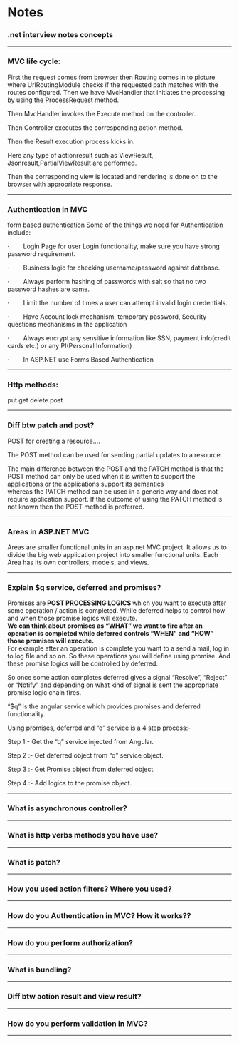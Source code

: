 # Notes
<h3>.net interview notes concepts </h3>
<hr />
<h3>MVC life cycle:</h3>
First the request comes from browser then Routing comes in to picture where UrlRoutingModule checks if the requested path matches with the routes configured.
Then we have MvcHandler that initiates the processing by using the ProcessRequest method.

Then MvcHandler invokes the Execute method on the controller. 

Then Controller executes the corresponding action method. 

Then the Result execution process kicks in. 

Here any type of actionresult such as ViewResult, Jsonresult,PartialViewResult are performed.

Then the corresponding view is located and rendering is done on to the browser with appropriate response.
<hr />
<h3>Authentication in MVC</h3>
form based authentication
Some of the things we need for Authentication include:

·        Login Page for user Login functionality, make sure you have strong password requirement.

·        Business logic for checking username/password against database.

·        Always perform hashing of passwords with salt so that no two password hashes are same.

·        Limit the number of times a user can attempt invalid login credentials.

·        Have Account lock mechanism, temporary password, Security questions mechanisms in the application

·        Always encrypt any sensitive information like SSN, payment info(credit cards etc.) or any PI(Personal Information)

·        In ASP.NET use Forms Based Authentication
<hr />
<h3>Http methods: </h3>
put get delete post
<hr />
<h3>Diff btw patch and post?</h3>
POST for creating a resource….

The POST method can be used for sending partial updates to a resource. 

The main difference between the POST and the PATCH method is that the POST method can only be used when it is written to support the applications or the applications support its semantics 
<br />
whereas the PATCH method can be used in a generic way and does not require application support. If the outcome of using the PATCH method is not known then the POST method is preferred.
<hr />
<h3>Areas in ASP.NET MVC</h3>
Areas are smaller functional units in an asp.net MVC project. It allows us to divide the big web application project into smaller functional units. Each Area has its own controllers, models, and views.

<hr />
<h3>Explain $q service, deferred and promises?</h3>
Promises are<strong> POST PROCESSING LOGICS </strong>which you want to execute after some operation / action is completed. 
While deferred helps to control how and when those promise logics will execute.<br />
<strong>
We can think about promises as “WHAT” we want to fire after an operation is completed 
while deferred controls “WHEN” and “HOW” those promises will execute.
</strong><br />
For example after an operation is complete you want to a send a mail, log in to log file and so on. So these operations you will define using promise. And these promise logics will be controlled by deferred.


So once some action completes deferred gives a signal “Resolve”, “Reject” or “Notify” and depending on what kind of signal is sent the appropriate promise logic chain fires.

“$q” is the angular service which provides promises and deferred functionality.

Using promises, deferred and “q” service is a 4 step process:-

Step 1:- Get the “q” service injected from Angular.

Step 2 :- Get deferred object from “q” service object.

Step 3 :- Get Promise object from deferred object.

Step 4 :- Add logics to the promise object.

<hr />
<h3>What is asynchronous controller?</h3>

<hr />
<h3>What is http verbs methods you have use?</h3>
<hr />
<h3>What is patch?</h3>
<hr />
<h3>How you used action filters? Where you used?</h3>
<hr />
<h3>How do you Authentication in MVC? How it works??</h3>
<hr />
<h3>How do you perform authorization?</h3>
<hr />
<h3>What is bundling?</h3>
<hr />
<h3>Diff btw action result and view result?</h3>
<hr />
<h3>How do you perform validation in MVC?</h3>
<hr />

